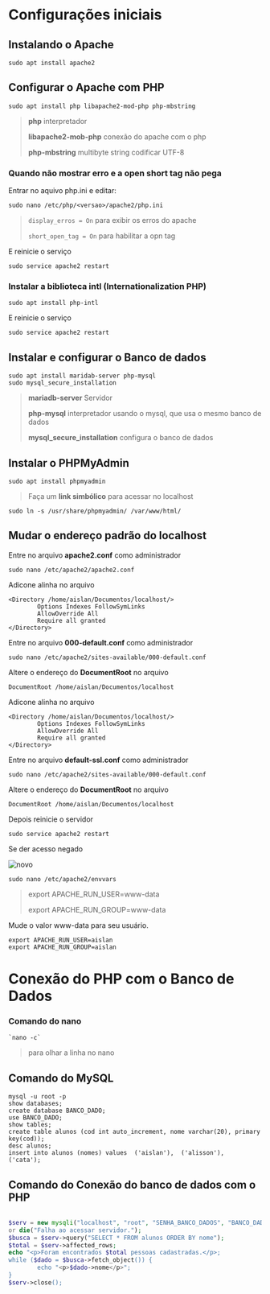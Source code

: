 # Configurações iniciais
## Instalando o Apache
```
sudo apt install apache2
```
## Configurar o Apache com PHP
```
sudo apt install php libapache2-mod-php php-mbstring
```
>
>**php** interpretador
>
>**libapache2-mob-php** conexão do apache com o php
>
>**php-mbstring** multibyte string codificar UTF-8
### Quando não mostrar erro e a open short tag não pega
Entrar no aquivo php.ini e editar:
```
sudo nano /etc/php/<versao>/apache2/php.ini
```
> `display_erros = On` para exibir os erros do apache
> 
> `short_open_tag = On` para habilitar a opn tag

E reinicie o serviço
```
sudo service apache2 restart
```
### Instalar a biblioteca intl (Internationalization PHP)
```
sudo apt install php-intl
```
E reinicie o serviço
```
sudo service apache2 restart
```
## Instalar e configurar o Banco de dados
```
sudo apt install maridab-server php-mysql
sudo mysql_secure_installation
```
>
>**mariadb-server** Servidor
>
>**php-mysql** interpretador usando o mysql, que usa o mesmo banco de dados
>
>**mysql_secure_installation** configura o banco de dados
>
## Instalar o PHPMyAdmin
```
sudo apt install phpmyadmin
```
>Faça um **link simbólico** para acessar no localhost
```
sudo ln -s /usr/share/phpmyadmin/ /var/www/html/
```
## Mudar o endereço padrão do localhost
Entre no arquivo **apache2.conf** como administrador
```
sudo nano /etc/apache2/apache2.conf
```
Adicone alinha no arquivo
```
<Directory /home/aislan/Documentos/localhost/>
        Options Indexes FollowSymLinks
        AllowOverride All
        Require all granted
</Directory>
```
Entre no arquivo **000-default.conf** como administrador
```
sudo nano /etc/apache2/sites-available/000-default.conf
```
Altere o endereço do **DocumentRoot** no arquivo
```
DocumentRoot /home/aislan/Documentos/localhost
```
Adicone alinha no arquivo
```
<Directory /home/aislan/Documentos/localhost/>
        Options Indexes FollowSymLinks
        AllowOverride All
        Require all granted
</Directory>
```
Entre no arquivo **default-ssl.conf** como administrador
```
sudo nano /etc/apache2/sites-available/000-default.conf
```
Altere o endereço do **DocumentRoot** no arquivo
```
DocumentRoot /home/aislan/Documentos/localhost
```
Depois reinicie o servidor
```
sudo service apache2 restart
```
Se der acesso negado

![novo](https://github.com/AislanPenha/php_moderno_basico/assets/130594608/b2e62f2c-dbe3-446a-aa40-869620956953)
```
sudo nano /etc/apache2/envvars
```
> export APACHE_RUN_USER=www-data
> 
> export APACHE_RUN_GROUP=www-data

Mude o valor www-data para seu usuário.
```
export APACHE_RUN_USER=aislan
export APACHE_RUN_GROUP=aislan
```
# Conexão do PHP com o Banco de Dados
### Comando do nano
```
`nano -c`
```
>para olhar a linha no nano
## Comando do MySQL
```
mysql -u root -p
show databases;
create database BANCO_DADO;
use BANCO_DADO;
show tables;
create table alunos (cod int auto_increment, nome varchar(20), primary key(cod));
desc alunos;
insert into alunos (nomes) values  ('aislan'),  ('alisson'),  ('cata');
```
## Comando do Conexão do banco de dados com o PHP
~~~php

$serv = new mysqli("localhost", "root", "SENHA_BANCO_DADOS", "BANCO_DADOS")
or die("Falha ao acessar servidor.");
$busca = $serv->query("SELECT * FROM alunos ORDER BY nome");
$total = $serv->affected_rows;
echo "<p>Foram encontrados $total pessoas cadastradas.</p>;
while ($dado = $busca->fetch_object()) {
        echo "<p>$dado->nome</p>";
}
$serv->close();
~~~
